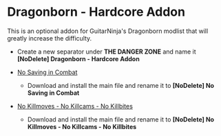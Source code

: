 # Dragonborn - Hardcore Addon
This is an optional addon for GuitarNinja's Dragonborn modlist that will greatly increase the difficulty.

- Create a new separator under **THE DANGER ZONE** and name it **[NoDelete] Dragonborn - Hardcore Addon**

- [No Saving in Combat](https://www.nexusmods.com/skyrimspecialedition/mods/29914)
  - Download and install the main file and rename it to **[NoDelete] No Saving in Combat**

- [No Killmoves - No Killcams - No Killbites](https://www.nexusmods.com/skyrimspecialedition/mods/13395)
  - Download and install the main file and rename it to **[NoDelete] No Killmoves - No Killcams - No Killbites**
